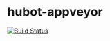 hubot-appveyor
========

[![Build Status](https://travis-ci.org/LiberisLabs/hubot-appveyor.svg?branch=master)](https://travis-ci.org/LiberisLabs/hubot-appveyor)
